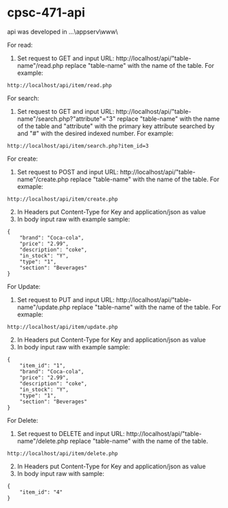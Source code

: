 # cpsc-471-api

api was developed in ...\appserv\www\

For read:
1. Set request to GET and input URL: http://localhost/api/"table-name"/read.php replace "table-name" with the name of the table.
For example:
```
http://localhost/api/item/read.php
```

For search:
1. Set request to GET and input URL: http://localhost/api/"table-name"/search.php?"attribute"="3" replace "table-name" with the name of the table and "attribute" with
the primary key attribute searched by and "#" with the desired indexed number.
For example:
```
http://localhost/api/item/search.php?item_id=3
```

For create:
1. Set request to POST and input URL: http://localhost/api/"table-name"/create.php replace "table-name" with the name of the table.
For exmaple:
```
http://localhost/api/item/create.php
```
2. In Headers put Content-Type for Key and application/json as value
3. In body input raw with example sample: 
```
{
    "brand": "Coca-cola",
    "price": "2.99",
    "description": "coke",
    "in_stock": "Y",
    "type": "1",
    "section": "Beverages"
}
```


For Update:
1. Set request to PUT and input URL: http://localhost/api/"table-name"/update.php replace "table-name" with the name of the table.
For exmaple:
```
http://localhost/api/item/update.php
```
2. In Headers put Content-Type for Key and application/json as value
2. In body input raw with example sample:
```
{
    "item_id": "1",
    "brand": "Coca-cola",
    "price": "2.99",
    "description": "coke",
    "in_stock": "Y",
    "type": "1",
    "section": "Beverages"
}
```


For Delete:
1. Set request to DELETE and input URL: http://localhost/api/"table-name"/delete.php replace "table-name" with the name of the table.
```
http://localhost/api/item/delete.php
```
2. In Headers put Content-Type for Key and application/json as value
2. In body input raw with sample:
```
{
    "item_id": "4"
}
```
